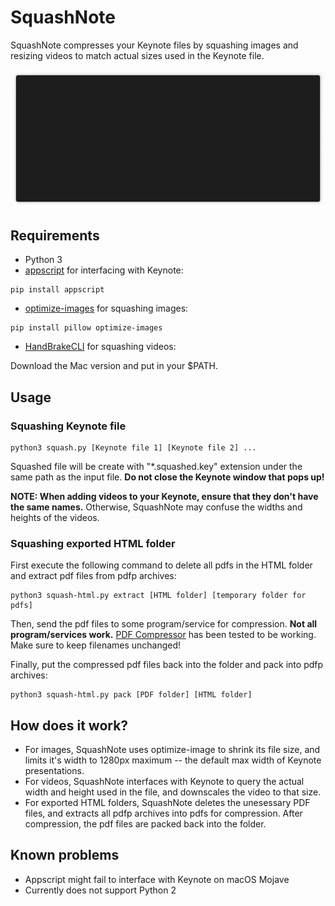 # SquashNote
SquashNote compresses your Keynote files by squashing images and resizing videos to match actual sizes used in the Keynote file.

![Demo GIF](demo.gif)

## Requirements
* Python 3
* [appscript](http://appscript.sourceforge.net/) for interfacing with Keynote:
```
pip install appscript
```
* [optimize-images](https://github.com/victordomingos/optimize-images) for squashing images:
```
pip install pillow optimize-images
```
* [HandBrakeCLI](https://handbrake.fr/downloads2.php) for squashing videos: 

Download the Mac version and put in your $PATH.

## Usage
### Squashing Keynote file
```
python3 squash.py [Keynote file 1] [Keynote file 2] ...
```
Squashed file will be create with "*.squashed.key" extension under the same path as the input file. **Do not close the Keynote window that pops up!** 

**NOTE: When adding videos to your Keynote, ensure that they don't have the same names.** Otherwise, SquashNote may confuse the widths and heights of the videos.

### Squashing exported HTML folder 
First execute the following command to delete all pdfs in the HTML folder and extract pdf files from pdfp archives:
```
python3 squash-html.py extract [HTML folder] [temporary folder for pdfs]
```
Then, send the pdf files to some program/service for compression. **Not all program/services work.**
[PDF Compressor](https://pdfcompressor.com/) has been tested to be working.
Make sure to keep filenames unchanged!

Finally, put the compressed pdf files back into the folder and pack into pdfp archives:
```
python3 squash-html.py pack [PDF folder] [HTML folder]
```


## How does it work?
* For images, SquashNote uses optimize-image to shrink its file size, and limits it's width to 1280px maximum -- the default max width of Keynote presentations.
* For videos, SquashNote interfaces with Keynote to query the actual width and height used in the file, and downscales the video to that size.
* For exported HTML folders, SquashNote deletes the unesessary PDF files, and extracts all pdfp archives into pdfs for compression. After compression, the pdf files are packed back into the folder.

## Known problems
* Appscript might fail to interface with Keynote on macOS Mojave
* Currently does not support Python 2
